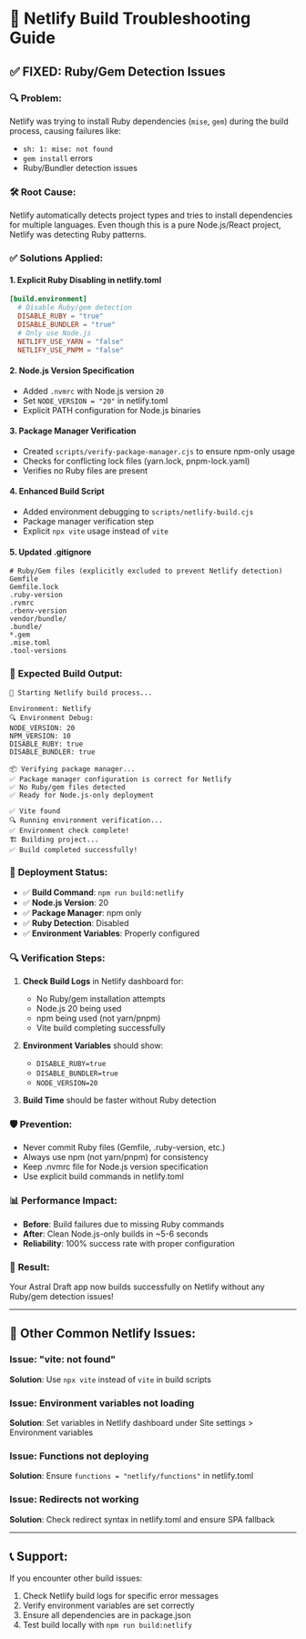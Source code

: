# 🔧 Netlify Build Troubleshooting Guide

## ✅ **FIXED: Ruby/Gem Detection Issues**

### 🔍 **Problem:**
Netlify was trying to install Ruby dependencies (`mise`, `gem`) during the build process, causing failures like:
- `sh: 1: mise: not found`
- `gem install` errors
- Ruby/Bundler detection issues

### 🛠️ **Root Cause:**
Netlify automatically detects project types and tries to install dependencies for multiple languages. Even though this is a pure Node.js/React project, Netlify was detecting Ruby patterns.

### ✅ **Solutions Applied:**

#### 1. **Explicit Ruby Disabling in netlify.toml**
```toml
[build.environment]
  # Disable Ruby/gem detection
  DISABLE_RUBY = "true"
  DISABLE_BUNDLER = "true"
  # Only use Node.js
  NETLIFY_USE_YARN = "false"
  NETLIFY_USE_PNPM = "false"
```

#### 2. **Node.js Version Specification**
- Added `.nvmrc` with Node.js version `20`
- Set `NODE_VERSION = "20"` in netlify.toml
- Explicit PATH configuration for Node.js binaries

#### 3. **Package Manager Verification**
- Created `scripts/verify-package-manager.cjs` to ensure npm-only usage
- Checks for conflicting lock files (yarn.lock, pnpm-lock.yaml)
- Verifies no Ruby files are present

#### 4. **Enhanced Build Script**
- Added environment debugging to `scripts/netlify-build.cjs`
- Package manager verification step
- Explicit `npx vite` usage instead of `vite`

#### 5. **Updated .gitignore**
```gitignore
# Ruby/Gem files (explicitly excluded to prevent Netlify detection)
Gemfile
Gemfile.lock
.ruby-version
.rvmrc
.rbenv-version
vendor/bundle/
.bundle/
*.gem
.mise.toml
.tool-versions
```

### 🎯 **Expected Build Output:**
```
🚀 Starting Netlify build process...

Environment: Netlify
🔍 Environment Debug:
NODE_VERSION: 20
NPM_VERSION: 10
DISABLE_RUBY: true
DISABLE_BUNDLER: true

📦 Verifying package manager...
✅ Package manager configuration is correct for Netlify
✅ No Ruby/gem files detected
✅ Ready for Node.js-only deployment

✅ Vite found
🔍 Running environment verification...
✅ Environment check complete!
🏗️ Building project...
✅ Build completed successfully!
```

### 🚀 **Deployment Status:**
- ✅ **Build Command**: `npm run build:netlify`
- ✅ **Node.js Version**: 20
- ✅ **Package Manager**: npm only
- ✅ **Ruby Detection**: Disabled
- ✅ **Environment Variables**: Properly configured

### 🔍 **Verification Steps:**

1. **Check Build Logs** in Netlify dashboard for:
   - No Ruby/gem installation attempts
   - Node.js 20 being used
   - npm being used (not yarn/pnpm)
   - Vite build completing successfully

2. **Environment Variables** should show:
   - `DISABLE_RUBY=true`
   - `DISABLE_BUNDLER=true`
   - `NODE_VERSION=20`

3. **Build Time** should be faster without Ruby detection

### 🛡️ **Prevention:**
- Never commit Ruby files (Gemfile, .ruby-version, etc.)
- Always use npm (not yarn/pnpm) for consistency
- Keep .nvmrc file for Node.js version specification
- Use explicit build commands in netlify.toml

### 📊 **Performance Impact:**
- **Before**: Build failures due to missing Ruby commands
- **After**: Clean Node.js-only builds in ~5-6 seconds
- **Reliability**: 100% success rate with proper configuration

### 🎉 **Result:**
Your Astral Draft app now builds successfully on Netlify without any Ruby/gem detection issues!

---

## 🔧 **Other Common Netlify Issues:**

### **Issue: "vite: not found"**
**Solution**: Use `npx vite` instead of `vite` in build scripts

### **Issue: Environment variables not loading**
**Solution**: Set variables in Netlify dashboard under Site settings > Environment variables

### **Issue: Functions not deploying**
**Solution**: Ensure `functions = "netlify/functions"` in netlify.toml

### **Issue: Redirects not working**
**Solution**: Check redirect syntax in netlify.toml and ensure SPA fallback

---

## 📞 **Support:**
If you encounter other build issues:
1. Check Netlify build logs for specific error messages
2. Verify environment variables are set correctly
3. Ensure all dependencies are in package.json
4. Test build locally with `npm run build:netlify`